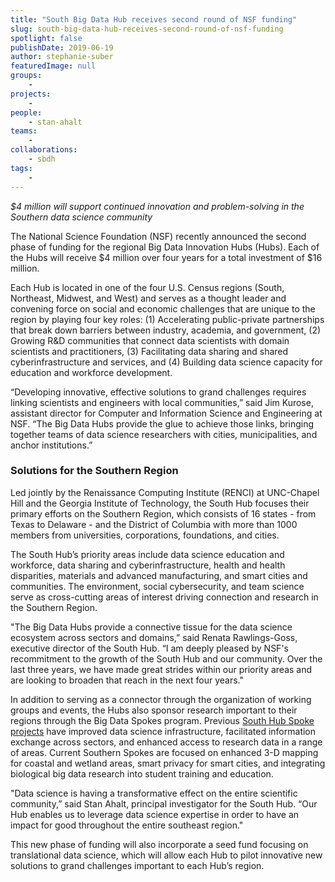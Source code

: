 ```yaml
---
title: "South Big Data Hub receives second round of NSF funding"
slug: south-big-data-hub-receives-second-round-of-nsf-funding
spotlight: false
publishDate: 2019-06-19
author: stephanie-suber
featuredImage: null
groups:
    - 
projects:
    - 
people:
    - stan-ahalt
teams: 
    - 
collaborations:
    - sbdh
tags:
    - 
---
```


_$4 million will support continued innovation and problem-solving in the Southern data science community_

The National Science Foundation (NSF) recently announced the second phase of funding for the regional Big Data Innovation Hubs (Hubs). Each of the Hubs will receive $4 million over four years for a total investment of $16 million.

Each Hub is located in one of the four U.S. Census regions (South, Northeast, Midwest, and West) and serves as a thought leader and convening force on social and economic challenges that are unique to the region by playing four key roles: (1) Accelerating public-private partnerships that break down barriers between industry, academia, and government, (2) Growing R&D communities that connect data scientists with domain scientists and practitioners, (3) Facilitating data sharing and shared cyberinfrastructure and services, and (4) Building data science capacity for education and workforce development.

“Developing innovative, effective solutions to grand challenges requires linking scientists and engineers with local communities,” said Jim Kurose, assistant director for Computer and Information Science and Engineering at NSF. “The Big Data Hubs provide the glue to achieve those links, bringing together teams of data science researchers with cities, municipalities, and anchor institutions.”

### Solutions for the Southern Region

Led jointly by the Renaissance Computing Institute (RENCI) at UNC-Chapel Hill and the Georgia Institute of Technology, the South Hub focuses their primary efforts on the Southern Region, which consists of 16 states - from Texas to Delaware - and the District of Columbia with more than 1000 members from universities, corporations, foundations, and cities.

The South Hub’s priority areas include data science education and workforce, data sharing and cyberinfrastructure, health and health disparities, materials and advanced manufacturing, and smart cities and communities. The environment, social cybersecurity, and team science serve as cross-cutting areas of interest driving connection and research in the Southern Region.

"The Big Data Hubs provide a connective tissue for the data science ecosystem across sectors and domains,” said Renata Rawlings-Goss, executive director of the South Hub. “I am deeply pleased by NSF's recommitment to the growth of the South Hub and our community. Over the last three years, we have made great strides within our priority areas and are looking to broaden that reach in the next four years."

In addition to serving as a connector through the organization of working groups and events, the Hubs also sponsor research important to their regions through the Big Data Spokes program. Previous [South Hub Spoke projects](https://southbigdatahub.org/spoke-projects/) have improved data science infrastructure, facilitated information exchange across sectors, and enhanced access to research data in a range of areas. Current Southern Spokes are focused on enhanced 3-D mapping for coastal and wetland areas, smart privacy for smart cities, and integrating biological big data research into student training and education.

"Data science is having a transformative effect on the entire scientific community,” said Stan Ahalt, principal investigator for the South Hub. “Our Hub enables us to leverage data science expertise in order to have an impact for good throughout the entire southeast region."

This new phase of funding will also incorporate a seed fund focusing on translational data science, which will allow each Hub to pilot innovative new solutions to grand challenges important to each Hub’s region.